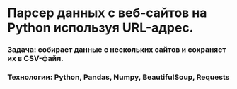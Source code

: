 # Парсер данных с веб-сайтов на Python используя URL-адрес.
### Задача: собирает данные с нескольких сайтов и сохраняет их в CSV-файл.
### Технологии: Python, Pandas, Numpy, BeautifulSoup, Requests
